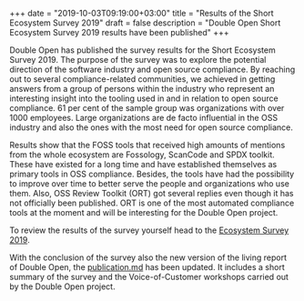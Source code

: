 +++
date = "2019-10-03T09:19:00+03:00"
title = "Results of the Short Ecosystem Survey 2019"
draft = false
description = "Double Open Short Ecosystem Survey 2019 results have been published"
+++

Double Open has published the survey results for the Short Ecosystem Survey 2019. The purpose of the survey was to explore the potential direction of the software industry and open source compliance. By reaching out to several compliance-related communities, we achieved in getting answers from a group of persons within the industry who represent an interesting insight into the tooling used in and in relation to open source compliance. 61 per cent of the sample group was organizations with over 1000 employees. Large organizations are de facto influential in the OSS industry and also the ones with the most need for open source compliance.   

Results show that the FOSS tools that received high amounts of mentions from the whole ecosystem are Fossology, ScanCode and SPDX toolkit. These have existed for a long time and have established themselves as primary tools in OSS compliance. Besides, the tools have had the possibility to improve over time to better serve the people and organizations who use them. Also, OSS Review Toolkit (ORT) got several replies even though it has not officially been published. ORT is one of the most automated compliance tools at the moment and will be interesting for the Double Open project.

To review the results of the survey yourself head to the [Ecosystem Survey 2019](https://github.com/doubleopen-project/doubleopen-publications/tree/master/Ecosystem-Survey-2019).

With the conclusion of the survey also the new version of the living report of Double Open, the [publication.md](https://github.com/doubleopen-project/doubleopen-publications/blob/master/publication.md) has been updated. It includes a short summary of the survey and the Voice-of-Customer workshops carried out by the Double Open project. 
